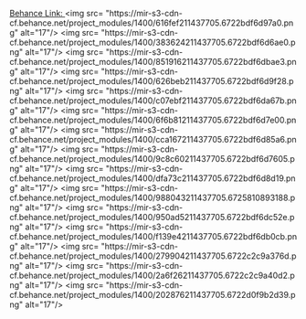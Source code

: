 
  [Behance Link: ]([www.google.com](https://www.behance.net/gallery/211437705/Lets-Wander-Unlock-Egypts-Historical-Treasures))
  <img src= "https://mir-s3-cdn-cf.behance.net/project_modules/1400/616fef211437705.6722bdf6d97a0.png" alt="17"/>
  <img src= "https://mir-s3-cdn-cf.behance.net/project_modules/1400/383624211437705.6722bdf6d6ae0.png" alt="17"/>
  <img src= "https://mir-s3-cdn-cf.behance.net/project_modules/1400/851916211437705.6722bdf6dbae3.png" alt="17"/>
  <img src= "https://mir-s3-cdn-cf.behance.net/project_modules/1400/626beb211437705.6722bdf6d9f28.png" alt="17"/>
  <img src= "https://mir-s3-cdn-cf.behance.net/project_modules/1400/c07ebf211437705.6722bdf6da67b.png" alt="17"/>
  <img src= "https://mir-s3-cdn-cf.behance.net/project_modules/1400/6f6b81211437705.6722bdf6d7e00.png" alt="17"/>
  <img src= "https://mir-s3-cdn-cf.behance.net/project_modules/1400/cca167211437705.6722bdf6d85a6.png" alt="17"/>
  <img src= "https://mir-s3-cdn-cf.behance.net/project_modules/1400/9c8c60211437705.6722bdf6d7605.png" alt="17"/>
  <img src= "https://mir-s3-cdn-cf.behance.net/project_modules/1400/dfa73c211437705.6722bdf6d8d19.png" alt="17"/>
  <img src= "https://mir-s3-cdn-cf.behance.net/project_modules/1400/988043211437705.6725810893188.png" alt="17"/>
  <img src= "https://mir-s3-cdn-cf.behance.net/project_modules/1400/950ad5211437705.6722bdf6dc52e.png" alt="17"/>
  <img src= "https://mir-s3-cdn-cf.behance.net/project_modules/1400/f139e4211437705.6722bdf6db0cb.png" alt="17"/>
  <img src= "https://mir-s3-cdn-cf.behance.net/project_modules/1400/279904211437705.6722c2c9a376d.png" alt="17"/>
  <img src= "https://mir-s3-cdn-cf.behance.net/project_modules/1400/2a6f26211437705.6722c2c9a40d2.png" alt="17"/>
  <img src= "https://mir-s3-cdn-cf.behance.net/project_modules/1400/202876211437705.6722d0f9b2d39.png" alt="17"/>



